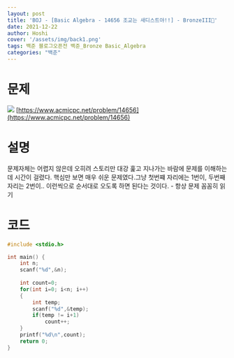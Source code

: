 ```yaml
---
layout: post
title: 'BOJ - [Basic Algebra - 14656 조교는 새디스트야!!] - BronzeIII🥉'
date: 2021-12-22
author: Hoshi
cover: '/assets/img/back1.png'
tags: 백준 블로그오픈전 백준_Bronze Basic_Algebra
categories: "백준"
---
```

# 문제
![]({{site.url}}/assets/img/posts_img/14656.png)
[https://www.acmicpc.net/problem/14656](https://www.acmicpc.net/problem/14656)

# 설명
문제자체는 어렵지 않은데 오히려 스토리만 대강 훑고 지나가는 바람에 문제를 이해하는데 시간이 걸렸다. 핵심만 보면 매우 쉬운 문제였다.그냥 첫번쨰 자리에는 1번이, 두번째 자리는 2번이.. 이런씩으로 순서대로 오도록 하면 된다는 것이다. - 항상 문제 꼼꼼히 읽기

# 코드

```c
#include <stdio.h>

int main() {
    int n;
    scanf("%d",&n);
    
    int count=0;
    for(int i=0; i<n; i++)
    {
        int temp;
        scanf("%d",&temp);
        if(temp != i+1)
            count++;
    }
    printf("%d\n",count);
    return 0;
}

```
